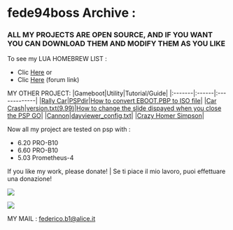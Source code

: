 # fede94boss Archive : #

### ALL MY PROJECTS ARE OPEN SOURCE, AND IF YOU WANT YOU CAN DOWNLOAD THEM AND MODIFY THEM AS YOU LIKE ###

To see my LUA HOMEBREW LIST :
  * Clic [Here](http://code.google.com/p/fede94boss-archive/downloads/list) or
  * Clic [Here](http://www.gopsp.it/index.php?showtopic=10114) (forum link)

MY OTHER PROJECT:
|Gameboot|Utility|Tutorial/Guide|
|:-------|:------|:-------------|
|[Rally Car](http://taketheball.altervista.org/Auto_Rally.rar)|[PSPdir](http://taketheball.altervista.org/PSPdir.rar)|[How to convert EBOOT.PBP to ISO file](http://forum.core-ita.com/showthread.php?6851-Tutorial-Come-convertire-un-Programma-LUA-in-formato-ISO)|
|[Car Crash](http://taketheball.altervista.org/Incidente_Automobilistico.rar)|[version.txt(9.99)](http://taketheball.altervista.org/version.txt)|[How to change the slide dispayed when you close the PSP GO](http://forum.core-ita.com/showthread.php?6945-Tutorial-Come-cambiare-la-slide-visualizzata-alla-chiusura-della-PSP-GO)|
|[Cannon](http://taketheball.altervista.org/Cannone.rar)|[dayviewer\_config.txt](http://taketheball.altervista.org/dayviewer_config.txt)|
|[Crazy Homer Simpson](http://taketheball.altervista.org/Homer_Schizzato.rar)|

Now all my project are tested on psp with :
  * 6.20 PRO-B10
  * 6.60 PRO-B10
  * 5.03 Prometheus-4

If you like my work, please donate! | Se ti piace il mio lavoro, puoi effettuare una donazione!

[![](https://www.paypalobjects.com/it_IT/IT/i/btn/btn_donateCC_LG.gif)](https://www.paypal.com/cgi-bin/webscr?cmd=_s-xclick&hosted_button_id=5XRFBG4KRJHUQ)

[![](http://i223.photobucket.com/albums/dd37/thirty5tech/PSPGenesiscompetition2011-1.gif)](http://wololo.net/genesis/)

MY MAIL : federico.b1@alice.it